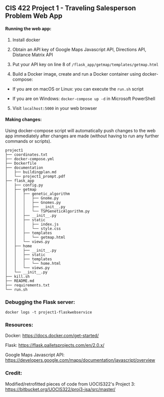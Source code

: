 ## CIS 422 Project 1 - Traveling Salesperson Problem Web App

#### Running the web app:

1. Install docker
2. Obtain an API key of Google Maps Javascript API, Directions API, Distance Matrix API
3. Put your API key on line 8 of `/flask_app/getmap/templates/getmap.html`

4. Build a Docker image, create and run a Docker container using docker-compose:

- If you are on macOS or Linux: you can execute the `run.sh` script

- If you are on Windows: `docker-compose up -d` in Microsoft PowerShell

5. Visit `localhost:5000` in your web browser

#### Making changes:

Using docker-compose script will automatically push changes to the web app immediately after changes are made (without having to run any further commands or scripts).

    project1
    ├── coordinates.txt
    ├── docker-compose.yml
    ├── Dockerfile
    ├── documentation
    │   ├── buildingplan.md
    │   └── project1_prompt.pdf
    ├── flask_app
    │   ├── config.py
    │   ├── getmap
    │   │   ├── genetic_algorithm
    │   │   │   ├── Gnome.py
    │   │   │   ├── Gnomes.py
    │   │   │   ├── __init__.py
    │   │   │   └── TSPGeneticAlgorithm.py
    │   │   ├── __init__.py
    │   │   ├── static
    │   │   │   ├── index.js
    │   │   │   └── style.css
    │   │   ├── templates
    │   │   │   └── getmap.html
    │   │   └── views.py
    │   ├── home
    │   │   ├── __init__.py
    │   │   ├── static
    │   │   ├── templates
    │   │   │   └── home.html
    │   │   └── views.py
    │   └── __init__.py
    ├── kill.sh
    ├── README.md
    ├── requirements.txt
    └── run.sh

### Debugging the Flask server:

    docker logs -t project1-flaskwebservice
    
### Resources:

Docker: https://docs.docker.com/get-started/

Flask: https://flask.palletsprojects.com/en/2.0.x/

Google Maps Javascript API: https://developers.google.com/maps/documentation/javascript/overview

### Credit:

Modified/retrofitted pieces of code from UOCIS322's Project 3: https://bitbucket.org/UOCIS322/proj3-jsa/src/master/
